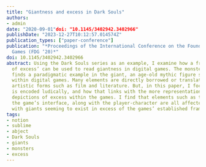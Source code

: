 ```yaml
---
title: "Giantness and excess in Dark Souls"
authors:
- admin
date: "2020-09-01"doi: "10.1145/3402942.3402966"
publishDate: "2023-12-27T10:12:57.014574Z"
publication_types: ["paper-conference"]
publication: "*Proceedings of the International Conference on the Foundations of Digital
  Games (FDG ‘20)*"
doi: 10.1145/3402942.3402966
abstract: Using the Dark Souls series as an example, I examine how a frame of ‘monster
  of excess’ can be used to read giantness in digital games. The monster of excess
  finds a paradigmatic example in the giant, an age-old mythic figure still prevalent
  within digital games. Many elements are directly borrowed or translated from other
  artistic forms such as film and literature. But, in this paper, I focus on how excess
  is encoded ludically, and how that links with the more representational and aesthetic
  depictions of excess within the games. I find that elements such as the camera and
  the game’s interface, along with the player-character are all affected by giantness,
  with giants seeming to exist in excess of the games’ established frames.
tags:
- notion
- sublime
- abject
- Dark Souls
- giants
- monsters
- excess
---
```

